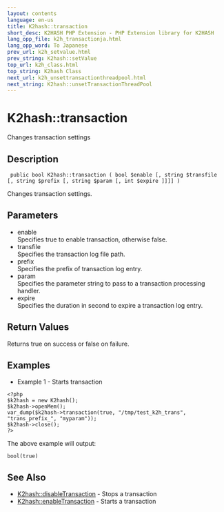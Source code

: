 ```yaml
---
layout: contents
language: en-us
title: K2hash::transaction
short_desc: K2HASH PHP Extension - PHP Extension library for K2HASH
lang_opp_file: k2h_transactionja.html
lang_opp_word: To Japanese
prev_url: k2h_setvalue.html
prev_string: K2hash::setValue
top_url: k2h_class.html
top_string: K2hash Class
next_url: k2h_unsettransactionthreadpool.html
next_string: K2hash::unsetTransactionThreadPool
---
```


# K2hash::transaction
Changes transaction settings

## Description
```
 public bool K2hash::transaction ( bool $enable [, string $transfile [, string $prefix [, string $param [, int $expire ]]]] )
```
Changes transaction settings. 

## Parameters
- enable  
Specifies true to enable transaction, otherwise false.
- transfile  
Specifies the transaction log file path.
- prefix  
Specifies the prefix of transaction log entry.
- param  
Specifies the parameter string to pass to a transaction processing handler.
- expire  
Specifies the duration in second to expire a transaction log entry.

## Return Values
Returns true on success or false on failure. 

## Examples
- Example 1 - Starts transaction
```
<?php
$k2hash = new K2hash();
$k2hash->openMem();
var_dump($k2hash->transaction(true, "/tmp/test_k2h_trans", "trans_prefix_", "myparam"));
$k2hash->close();
?>
```
The above example will output:
```
bool(true)
```

## See Also
- [K2hash::disableTransaction](k2h_disabletransaction.html) - Stops a transaction
- [K2hash::enableTransaction](k2h_enabletransaction.html) - Starts a transaction
